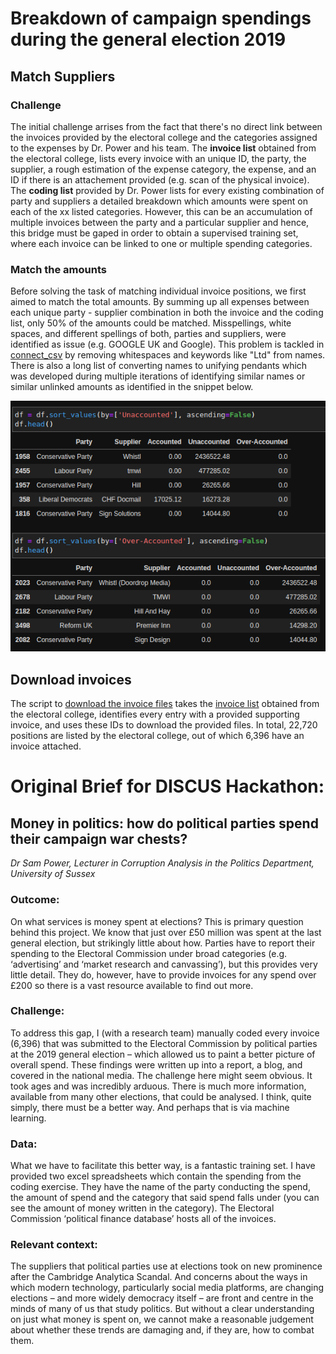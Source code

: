 # Breakdown of campaign spendings during the general election 2019

## Match Suppliers

### Challenge

The initial challenge arrises from the fact that there's no direct link between the invoices provided by the electoral college and the categories assigned to the expenses by Dr. Power and his team. The **invoice list** obtained from the electoral college, lists every invoice with an unique ID, the party, the supplier, a rough estimation of the expense category, the expense, and an ID if there is an attachement provided (e.g. scan of the physical invoice). The **coding list** provided by Dr. Power lists for every existing combination of party and suppliers a detailed breakdown which amounts were spent on each of the xx listed categories. However, this can be an accumulation of multiple invoices between the party and a particular supplier and hence, this bridge must be gaped in order to obtain a supervised training set, where each invoice can be linked to one or multiple spending categories.

### Match the amounts

Before solving the task of matching individual invoice positions, we first aimed to match the total amounts. By summing up all expenses between each unique party - supplier combination in both the invoice and the coding list, only 50% of the amounts could be matched. Misspellings, white spaces, and different spellings of both, parties and suppliers, were identified as issue (e.g. GOOGLE UK and Google). This problem is tackled in [connect_csv](connect_csv.py) by removing whitespaces and keywords like "Ltd" from names. There is also a long list of converting names to unifying pendants which was developed during multiple iterations of identifying similar names or similar unlinked amounts as identified in the snippet below.

<p align="center">
  <img src="https://github.com/LukasKG/DISCUS_PoliticalSpending/blob/main/img/last_matching.png" />
</p>

## Download invoices

The script to [download the invoice files](download_invoices.py) takes the [invoice list](/data/raw/invoice_list.csv) obtained from the electoral college, identifies every entry with a provided supporting invoice, and uses these IDs to download the provided files. In total, 22,720 positions are listed by the electoral college, out of which 6,396 have an invoice attached.
 
# Original Brief for DISCUS Hackathon:

## Money in politics: how do political parties spend their campaign war chests?
 
*Dr Sam Power, Lecturer in Corruption Analysis in the Politics Department, University of Sussex*

### Outcome: 
On what services is money spent at elections? This is primary question behind this project. We know that just over £50 million was spent at the last general election, but strikingly little about how. Parties have to report their spending to the Electoral Commission under broad categories (e.g. ‘advertising’ and ‘market research and canvassing’), but this provides very little detail. They do, however, have to provide invoices for any spend over £200 so there is a vast resource available to find out more.
 
### Challenge: 
To address this gap, I (with a research team) manually coded every invoice (6,396) that was submitted to the Electoral Commission by political parties at the 2019 general election – which allowed us to paint a better picture of overall spend. These findings were written up into a report, a blog, and covered in the national media. The challenge here might seem obvious. It took ages and was incredibly arduous. There is much more information, available from many other elections, that could be analysed. I think, quite simply, there must be a better way. And perhaps that is via machine learning.
 
### Data: 
What we have to facilitate this better way, is a fantastic training set. I have provided two excel spreadsheets which contain the spending from the coding exercise. They have the name of the party conducting the spend, the amount of spend and the category that said spend falls under (you can see the amount of money written in the category). The Electoral Commission ‘political finance database’ hosts all of the invoices. 
 
### Relevant context: 
The suppliers that political parties use at elections took on new prominence after the Cambridge Analytica Scandal. And concerns about the ways in which modern technology, particularly social media platforms, are changing elections – and more widely democracy itself – are front and centre in the minds of many of us that study politics. But without a clear understanding on just what money is spent on, we cannot make a reasonable judgement about whether these trends are damaging and, if they are, how to combat them. 
